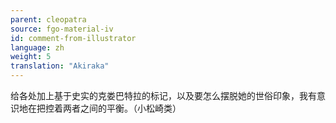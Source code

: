 ```yaml
---
parent: cleopatra
source: fgo-material-iv
id: comment-from-illustrator
language: zh
weight: 5
translation: "Akiraka"
---
```


给各处加上基于史实的克娄巴特拉的标记，以及要怎么摆脱她的世俗印象，我有意识地在把控着两者之间的平衡。（小松崎类）
